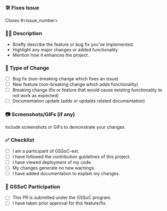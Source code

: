 ### 🛠️ Fixes Issue
Closes #<issue_number>

### 👨‍💻 Description
- Briefly describe the feature or bug fix you've implemented.
- Highlight any major changes or added functionality.
- Mention how it enhances the project.

### 📄 Type of Change
- [ ] Bug fix (non-breaking change which fixes an issue)
- [ ] New feature (non-breaking change which adds functionality)
- [ ] Breaking change (fix or feature that would cause existing functionality to not work as expected)
- [ ] Documentation update (adds or updates related documentation)

### 📷 Screenshots/GIFs (if any)
Include screenshots or GIFs to demonstrate your changes

### ✅ Checklist
- [ ] I am a participant of GSSoC-ext.
- [ ] I have followed the contribution guidelines of this project.
- [ ] I have viewed deployment of my code.
- [ ] My changes generate no new warnings.
- [ ] I have added documentation to explain my changes.

### 🤝 GSSoC Participation
- [ ] This PR is submitted under the GSSoC program.
- [ ] I have taken prior approval for this feature/fix.
